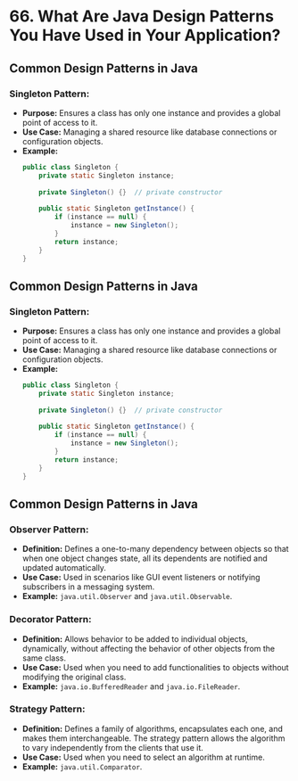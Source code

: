 # 66. What Are Java Design Patterns You Have Used in Your Application?

## Common Design Patterns in Java

### Singleton Pattern:
- **Purpose:** Ensures a class has only one instance and provides a global point of access to it.
- **Use Case:** Managing a shared resource like database connections or configuration objects.
- **Example:**
  ```java
  public class Singleton {
      private static Singleton instance;
      
      private Singleton() {}  // private constructor
      
      public static Singleton getInstance() {
          if (instance == null) {
              instance = new Singleton();
          }
          return instance;
      }
  }
  ```

## Common Design Patterns in Java

### Singleton Pattern:
- **Purpose:** Ensures a class has only one instance and provides a global point of access to it.
- **Use Case:** Managing a shared resource like database connections or configuration objects.
- **Example:**
  ```java
  public class Singleton {
      private static Singleton instance;
      
      private Singleton() {}  // private constructor
      
      public static Singleton getInstance() {
          if (instance == null) {
              instance = new Singleton();
          }
          return instance;
      }
  }
    ```
## Common Design Patterns in Java

### Observer Pattern:
- **Definition:** Defines a one-to-many dependency between objects so that when one object changes state, all its dependents are notified and updated automatically.
- **Use Case:** Used in scenarios like GUI event listeners or notifying subscribers in a messaging system.
- **Example:** `java.util.Observer` and `java.util.Observable`.

### Decorator Pattern:
- **Definition:** Allows behavior to be added to individual objects, dynamically, without affecting the behavior of other objects from the same class.
- **Use Case:** Used when you need to add functionalities to objects without modifying the original class.
- **Example:** `java.io.BufferedReader` and `java.io.FileReader`.

### Strategy Pattern:
- **Definition:** Defines a family of algorithms, encapsulates each one, and makes them interchangeable. The strategy pattern allows the algorithm to vary independently from the clients that use it.
- **Use Case:** Used when you need to select an algorithm at runtime.
- **Example:** `java.util.Comparator`.
